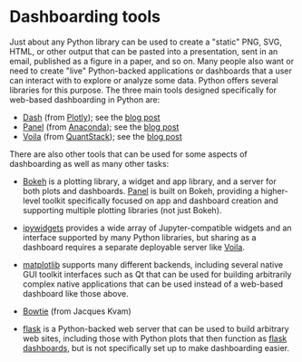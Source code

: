 # Dashboarding tools

Just about any Python library can be used to create a "static" PNG, SVG, HTML, or other output that can be pasted into a presentation, sent in an email, published as a figure in a paper, and so on.  Many people also want or need to create "live" Python-backed applications or dashboards that a user can interact with to explore or analyze some data. Python offers several libraries for this purpose. The three main tools designed specifically for web-based dashboarding in Python are:

- [Dash](https://plot.ly/products/dash) (from [Plotly](https://plot.ly)); see the [blog post](https://medium.com/@plotlygraphs/introducing-dash-5ecf7191b503)
- [Panel](https://panel.pyviz.org) (from [Anaconda](http://anaconda.com)); see the [blog post](https://medium.com/@philipp.jfr/panel-announcement-2107c2b15f52) 
- [Voila](https://github.com/QuantStack/voila) (from [QuantStack](http://quantstack.net)); see the [blog post](https://blog.jupyter.org/and-voil%C3%A0-f6a2c08a4a93) 

There are also other tools that can be used for some aspects of dashboarding as well as many other tasks:

- [Bokeh](http://bokeh.org) is a plotting library, a widget and app library, and a server for both plots and dashboards. [Panel](https://panel.pyviz.org) is built on Bokeh, providing a higher-level toolkit specifically focused on app and dashboard creation and supporting multiple plotting libraries (not just Bokeh).

- [ipywidgets](https://ipywidgets.readthedocs.io) provides a wide array of Jupyter-compatible widgets and an interface supported by many Python libraries, but sharing as a dashboard requires a separate deployable server like [Voila](https://github.com/QuantStack/voila).

- [matplotlib](http://matplotlib.org) supports many different backends, including several native GUI toolkit interfaces such as Qt that can be used for building arbitrarily complex native applications that can be used instead of a web-based dashboard like those above.

- [Bowtie](https://github.com/jwkvam/bowtie) (from Jacques Kvam)

- [flask](http://flask.pocoo.org/) is a Python-backed web server that can be used to build arbitrary web sites, including those with Python plots that then function as [flask dashboards](https://pusher.com/tutorials/live-dashboard-python), but is not specifically set up to make dashboarding easier.
